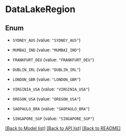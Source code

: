# DataLakeRegion

## Enum


* `SYDNEY_AUS` (value: `"SYDNEY_AUS"`)

* `MUMBAI_IND` (value: `"MUMBAI_IND"`)

* `FRANKFURT_DEU` (value: `"FRANKFURT_DEU"`)

* `DUBLIN_IRL` (value: `"DUBLIN_IRL"`)

* `LONDON_GBR` (value: `"LONDON_GBR"`)

* `VIRGINIA_USA` (value: `"VIRGINIA_USA"`)

* `OREGON_USA` (value: `"OREGON_USA"`)

* `SAOPAULO_BRA` (value: `"SAOPAULO_BRA"`)

* `SINGAPORE_SGP` (value: `"SINGAPORE_SGP"`)


[[Back to Model list]](../README.md#documentation-for-models) [[Back to API list]](../README.md#documentation-for-api-endpoints) [[Back to README]](../README.md)


